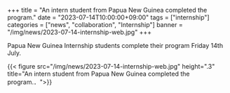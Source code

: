 +++
title = "An intern student from Papua New Guinea completed the program."
date = "2023-07-14T10:00:00+09:00"
tags = ["internship"]
categories = ["news", "collaboration", "Internship"]
banner = "/img/news/2023-07-14-internship-web.jpg"
+++

Papua New Guinea Internship students complete their program Friday 14th July.


{{< figure src="/img/news/2023-07-14-internship-web.jpg" height=".3" title="An intern student from Papua New Guinea completed the program.．">}}

